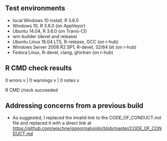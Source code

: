 ## Test environments

* local Windows 10 install, R 3.6.0
* Windows 10, R 3.6.0 (on AppVeyor)
* Ubuntu 14.04, R 3.6.0 (on Travis-CI)
* win-builder (devel and release)
* Ubuntu Linux 16.04 LTS, R-release, GCC (on r-hub)
* Windows Server 2008 R2 SP1, R-devel, 32/64 bit (on r-hub)
* Fedora Linux, R-devel, clang, gfortran (on r-hub)


## R CMD check results

0 errors v | 0 warnings v | 0 notes v

R CMD check succeeded

## Addressing concerns from a previous build

* As suggested, I replaced the invalid link to the CODE_OF_CONDUCT.md file and replaced it with a direct link at https://github.com/wjschne/ggnormalviolin/blob/master/CODE_OF_CONDUCT.md






